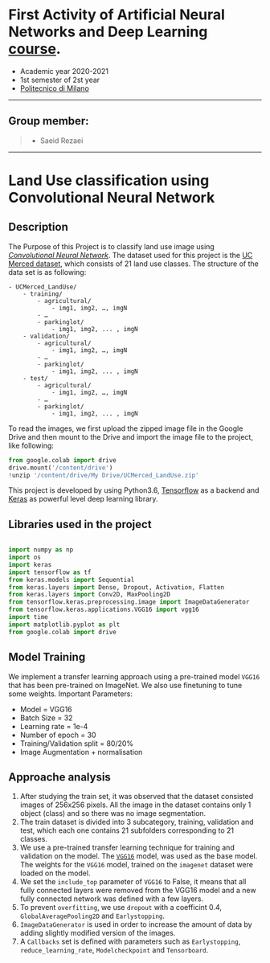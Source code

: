 First Activity of Artificial Neural Networks and Deep Learning [course](http://chrome.ws.dei.polimi.it/index.php?title=Artificial_Neural_Networks_and_Deep_Learning).
=
- Academic year 2020-2021
- 1st semester of 2st year
- [Politecnico di Milano](https://www.polimi.it/)

________________________
 Group member:
 -
> - Saeid Rezaei

________________________

# Land Use classification using Convolutional Neural Network

## Description
The Purpose of this Project is to classify land use image using [*Convolutional Neural Network*](https://cs231n.github.io/convolutional-networks/). The dataset used for this project is the [UC Merced dataset](https://drive.google.com/file/d/18mva7AbCzf-rHpW5SEzpVDtoXAcVD5Mf/view?usp=sharing), which consists of 21 land use classes. The structure of the data set is as following:

    - UCMerced_LandUse/
        - training/
            - agricultural/
                - img1, img2, …, imgN
            - …
            - parkinglot/ 
                - img1, img2, ... , imgN
        - validation/
            - agricultural/
                - img1, img2, …, imgN
            - …
            - parkinglot/ 
                - img1, img2, ... , imgN
        - test/
            - agricultural/
                - img1, img2, …, imgN
            - …
            - parkinglot/ 
                - img1, img2, ... , imgN
                
 To read the images, we first upload the zipped image file in the Google Drive and then mount to the Drive and import the image file to the project, like following:
 ```python
from google.colab import drive
drive.mount('/content/drive')
!unzip '/content/drive/My Drive/UCMerced_LandUse.zip'
```

This project is developed by using Python3.6, [Tensorflow](http://tensorflow.org) as a backend and [Keras](http://keras.io/) as powerful level deep learning library.

## Libraries used in the project
```python

import numpy as np
import os
import keras
import tensorflow as tf
from keras.models import Sequential
from keras.layers import Dense, Dropout, Activation, Flatten
from keras.layers import Conv2D, MaxPooling2D
from tensorflow.keras.preprocessing.image import ImageDataGenerator
from tensorflow.keras.applications.VGG16 import vgg16
import time
import matplotlib.pyplot as plt
from google.colab import drive
```
## Model Training 
We implement a transfer learning approach using a pre-trained model `VGG16` that has been pre-trained on ImageNet. We also use finetuning to tune some weights.
Important Parameters:
- Model = VGG16
- Batch Size = 32
- Learning rate = 1e-4
- Number of epoch = 30
- Training/Validation split = 80/20%
- Image Augmentation + normalisation

## Approache analysis
1) After studying the train set, it was observed that the dataset consisted images of 256x256 pixels. All the image in the dataset contains only 1 object (class) and so there was no image segmentation.
2) The train dataset is divided into 3 subcategory, training, validation and test, which each one contains 21 subfolders corresponding to 21 classes.
3) We use a pre-trained transfer learning technique for training and validation on the model. The [`VGG16`](https://keras.io/api/applications/vgg/#vgg16-function) model, was used as the base model. The weights for the `VGG16` model, trained on the `imagenet` dataset were loaded on the model.
4) We set the `include_top` parameter of `VGG16` to False, it means that all fully connected layers were removed from the VGG16 model and a new fully connected network was defined with a few layers.
5) To prevent `overfitting`, we use `dropout` with a coefficint 0.4, `GlobalAveragePooling2D` and `Earlystopping`.
6) `ImageDataGenerator` is used in order to increase the amount of data by adding slightly modified version of the images.
7) A `Callbacks` set is defined with parameters such as `Earlystopping`, `reduce_learning_rate`, `Modelcheckpoint` and `Tensorboard`.


